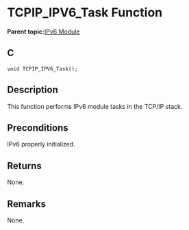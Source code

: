 # TCPIP\_IPV6\_Task Function

**Parent topic:**[IPv6 Module](GUID-F2484EF9-7914-43EE-A5B7-4FFDC27C8135.md)

## C

```
void TCPIP_IPV6_Task();
```

## Description

This function performs IPv6 module tasks in the TCP/IP stack.

## Preconditions

IPv6 properly initialized.

## Returns

None.

## Remarks

None.

